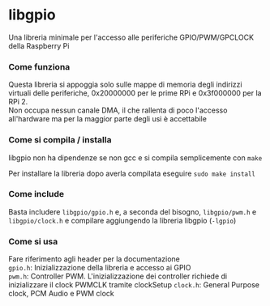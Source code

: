 # libgpio
Una libreria minimale per l'accesso alle periferiche GPIO/PWM/GPCLOCK della Raspberry Pi

### Come funziona
Questa libreria si appoggia solo sulle mappe di memoria degli indirizzi virtuali delle periferiche,
0x20000000 per le prime RPi e 0x3f000000 per la RPi 2.  
Non occupa nessun canale DMA, il che rallenta di poco l'accesso all'hardware ma per la maggior parte degli usi è accettabile

### Come si compila / installa
libgpio non ha dipendenze se non gcc e si compila semplicemente con `make` 

Per installare la libreria dopo averla compilata eseguire `sudo make install`

### Come include
Basta includere `libgpio/gpio.h` e, a seconda del bisogno, `libgpio/pwm.h` e `libgpio/clock.h` e compilare aggiungendo la libreria libgpio (`-lgpio`)

### Come si usa
Fare riferimento agli header per la documentazione  
`gpio.h`: Inizializzazione della libreria e accesso ai GPIO  
`pwm.h`: Controller PWM. L'inizializzazione dei controller richiede di inizializzare il clock PWMCLK tramite clockSetup 
`clock.h`: General Purpose clock, PCM Audio e PWM clock

